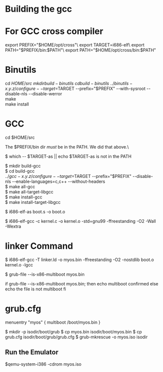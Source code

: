 # Building the gcc

# For GCC cross compiler

export PREFIX="$HOME/opt/cross"\
export TARGET=i686-elf\
export PATH="$PREFIX/bin:$PATH"\
export PATH="$HOME/opt/cross/bin:$PATH"

# Binutils

cd $HOME/src\
mkdir build-binutils\
cd build-binutils\
../binutils-x.y.z/configure --target=$TARGET --prefix="$PREFIX" --with-sysroot --disable-nls --disable-werror\
make\
make install


# GCC
cd $HOME/src
 
The $PREFIX/bin dir _must_ be in the PATH. We did that above.\

$ which -- $TARGET-as || echo $TARGET-as is not in the PATH
 
$ mkdir build-gcc\
$ cd build-gcc\
$../gcc-x.y.z/configure --target=$TARGET --prefix="$PREFIX" --disable-nls --enable-languages=c,c++ --without-headers\
$ make all-gcc\
$ make all-target-libgcc\
$ make install-gcc\
$ make install-target-libgcc


$ i686-elf-as boot.s -o boot.o

$ i686-elf-gcc -c kernel.c -o kernel.o -std=gnu99 -ffreestanding -O2 -Wall -Wextra

# linker Command
$ i686-elf-gcc -T linker.ld -o myos.bin -ffreestanding -O2 -nostdlib boot.o kernel.o -lgcc

$ grub-file --is-x86-multiboot myos.bin



if grub-file --is-x86-multiboot myos.bin; then
  echo multiboot confirmed
else
  echo the file is not multiboot
fi

# grub.cfg

menuentry "myos" {
	multiboot /boot/myos.bin
}

$ mkdir -p isodir/boot/grub
$ cp myos.bin isodir/boot/myos.bin
$ cp grub.cfg isodir/boot/grub/grub.cfg
$ grub-mkrescue -o myos.iso isodir

## Run the Emulator
$qemu-system-i386 -cdrom myos.iso


